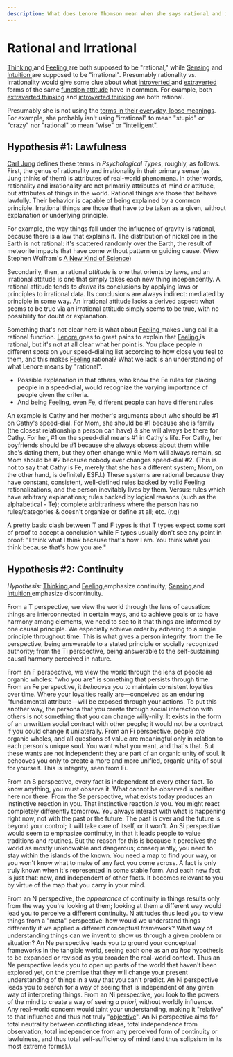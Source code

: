 ```yaml
---
description: What does Lenore Thomson mean when she says rational and irrational?
---
```


# Rational and Irrational

[Thinking ](../../function-attitude/judgement/thinking/)and [Feeling ](../../function-attitude/judgement/feeling/)are both supposed to be "rational," while [Sensing](../../function-attitude/perception/sensation/) and [Intuition ](../../function-attitude/perception/intuition/)are supposed to be "irrational". Presumably rationality vs. irrationality would give some clue about what [introverted ](../../function-attitude/attitude.md)and [extraverted ](../../function-attitude/attitude.md)forms of the same [function attitude](../../function-attitude/) have in common. For example, both [extraverted thinking](../../function-attitude/judgement/thinking/extraverted-thinking-te/) and [introverted thinking](../../function-attitude/judgement/thinking/introverted-thinking-ti.md) are both rational.

Presumably she is not using the [terms in their everyday, loose meanings](../../../exegeses-and-hypotheses/not-personality/). For example, she probably isn't using "irrational" to mean "stupid" or "crazy" nor "rational" to mean "wise" or "intelligent".

## Hypothesis #1: Lawfulness

[Carl Jung](../../../people-and-systems/carl-jung.md) defines these terms in _Psychological Types_, roughly, as follows. First, the genus of rationality and irrationality in their primary sense (as Jung thinks of them) is attributes of real-world phenomena. In other words, rationality and irrationality are not primarily attributes of mind or attitude, but attributes of things in the world. Rational things are those that behave lawfully. Their behavior is capable of being explained by a common principle. Irrational things are those that have to be taken as a given, without explanation or underlying principle.

For example, the way things fall under the influence of gravity is rational, because there is a law that explains it. The distribution of nickel ore in the Earth is not rational: it's scattered randomly over the Earth, the result of meteorite impacts that have come without pattern or guiding cause. (View Stephen Wolfram's [A New Kind of Science](https://web.archive.org/web/20050421215713/http://www.wolframscience.com/))

Secondarily, then, a rational _attitude_ is one that orients by laws, and an irrational attitude is one that simply takes each new thing independently. A rational attitude tends to _derive_ its conclusions by applying laws or principles to irrational data. Its conclusions are always indirect: mediated by principle in some way. An irrational attitude lacks a derived aspect: what seems to be true via an irrational attitude simply seems to be true, with no possibility for doubt or explanation.

Something that's not clear here is what about [Feeling ](../../function-attitude/judgement/feeling/)makes Jung call it a rational function. [Lenore ](../../../people-and-systems/lenore-thomson/)goes to great pains to explain that [Feeling ](../../function-attitude/judgement/feeling/)is rational, but it's not at all clear what her point is. You place people in different spots on your speed-dialing list according to how close you feel to them, and this makes [Feeling ](../../function-attitude/judgement/feeling/)rational? What we lack is an understanding of what Lenore means by "rational".

* Possible explanation in that others, who know the Fe rules for placing people in a speed-dial, would recognize the varying importance of people given the criteria.
* And being [Feeling](../../function-attitude/judgement/feeling/), even [Fe](../../function-attitude/judgement/feeling/extraverted-feeling-fe.md), different people can have different rules

An example is Cathy and her mother's arguments about who should be #1 on Cathy's speed-dial. For Mom, she should be #1 because she is family (the closest relationship a person can have) & she will always be there for Cathy. For her, #1 on the speed-dial means #1 in Cathy's life. For Cathy, her boyfriends should be #1 because she always obsess about them while she's dating them, but they often change while Mom will always remain, so Mom should be #2 because nobody ever changes speed-dial #2. (This is not to say that Cathy is Fe, merely that she has a different system; Mom, on the other hand, is definitely ESFJ.) These systems are rational because they have constant, consistent, well-defined rules backed by valid [Feeling ](../../function-attitude/judgement/feeling/)rationalizations, and the person inevitably lives by them. Versus: rules which have arbitrary explanations; rules backed by logical reasons (such as the alphabetical - Te); complete arbitrariness where the person has no rules/categories & doesn't organize or define at all; etc. (r.g)

A pretty basic clash between T and F types is that T types expect some sort of proof to accept a conclusion while F types usually don't see any point in proof: "I think what I think because that's how I am. You think what you think because that's how you are."

## Hypothesis #2: Continuity

_Hypothesis:_ [Thinking ](../../function-attitude/judgement/thinking/)and [Feeling ](../../function-attitude/judgement/feeling/)emphasize continuity; [Sensing ](../../function-attitude/perception/sensation/)and [Intuition ](../../function-attitude/perception/intuition/)emphasize discontinuity.

From a T perspective, we view the world through the lens of causation: things are interconnected in certain ways, and to achieve goals or to have harmony among elements, we need to see to it that things are informed by one causal principle. We especially achieve order by adhering to a single principle throughout time. This is what gives a person integrity: from the Te perspective, being answerable to a stated principle or socially recognized authority; from the Ti perspective, being answerable to the self-sustaining causal harmony perceived in nature.

From an F perspective, we view the world through the lens of people as organic wholes: "who you are" is something that persists through time. From an Fe perspective, it _behooves you_ to maintain consistent loyalties over time. Where your loyalties really are—conceived as an enduring "fundamental attribute—will be exposed through your actions. To put this another way, the persona that you create through social interaction with others is not something that you can change willy-nilly. It exists in the form of an unwritten social contract with other people; it would not be a contract if you could change it unilaterally. From an Fi perspective, people _are_ organic wholes, and all questions of value are meaningful only in relation to each person's unique soul. You want what you want, and that's that. But these wants are not independent: they are part of an organic unity of soul. It behooves you only to create a more and more unified, organic unity of soul for yourself. This is integrity, seen from Fi.

From an S perspective, every fact is independent of every other fact. To know anything, you must observe it. What cannot be observed is neither here nor there. From the Se perspective, what exists today produces an instinctive reaction in you. That instinctive reaction _is_ you. You might react completely differently tomorrow. You always interact with what is happening right now, not with the past or the future. The past is over and the future is beyond your control; it will take care of itself, or it won't. An Si perspective would seem to emphasize continuity, in that it leads people to value traditions and routines. But the reason for this is because it perceives the world as mostly unknowable and dangerous; consequently, you need to stay within the islands of the known. You need a map to find your way, or you won't know what to make of any fact you come across. A fact is only truly known when it's represented in some stable form. And each new fact is just that: new, and independent of other facts. It becomes relevant to you by virtue of the map that you carry in your mind.

From an N perspective, the _appearance_ of continuity in things results only from the way you're looking at them; looking at them a different way would lead you to perceive a different continuity. N attitudes thus lead you to view things from a "meta" perspective: how would we understand things differently if we applied a different conceptual framework? What way of understanding things can we invent to show us through a given problem or situation? An Ne perspective leads you to ground your conceptual frameworks in the tangible world, seeing each one as an _ad hoc_ hypothesis to be expanded or revised as you broaden the real-world context. Thus an Ne perspective leads you to open up parts of the world that haven't been explored yet, on the premise that they will change your present understanding of things in a way that you can't predict. An Ni perspective leads you to search for a way of seeing that is independent of any given way of interpreting things. From an Ni perspective, you look to the powers of the mind to create a way of seeing _a priori,_ without worldly influence. Any real-world concern would taint your understanding, making it "relative" to that influence and thus not truly "[objective](https://web.archive.org/web/20050421215713/http://greenlightwiki.com/lenore-exegesis/objective)". An Ni perspective aims for total neutrality between conflicting ideas, total independence from observation, total independence from any perceived form of continuity or lawfulness, and thus total self-sufficiency of mind (and thus solipsism in its most extreme forms).\
